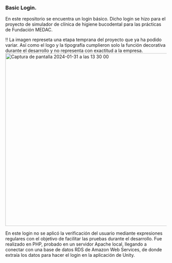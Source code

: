 ### Basic Login.
En este repositorio se encuentra un login básico. 
Dicho login se hizo para el proyecto de simulador de clínica de higiene bucodental para las prácticas de Fundación MEDAC.

‼ La imagen represeta una etapa temprana del proyecto que ya ha podido variar. Así como el logo y la tipografía cumplieron solo la función decorativa durante el desarrollo y no representa con exactitud a la empresa.
<img width="538" alt="Captura de pantalla 2024-01-31 a las 13 30 00" src="https://github.com/Javilone/Basic_Login_Medac/assets/97972589/3720d46a-6db0-4d03-83d7-95cb5d7935b6">

En este login no se aplicó la verificación del usuario mediante expresiones regulares con el objetivo de facilitar las pruebas durante el desarrollo.
Fue realizado en PHP, probado en un servidor Apache local, llegando a conectar con una base de datos RDS de Amazon Web Services, de donde extraía los datos para hacer el login en la aplicación de Unity.
